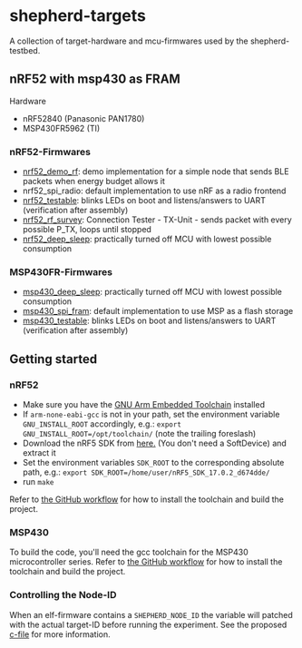# shepherd-targets

A collection of target-hardware and mcu-firmwares used by the shepherd-testbed.

## nRF52 with msp430 as FRAM

Hardware

- nRF52840 (Panasonic PAN1780)
- MSP430FR5962 (TI)


### nRF52-Firmwares

- [nrf52_demo_rf](/nrf52_demo_rf): demo implementation for a simple node that sends BLE packets when energy budget allows it
- nrf52_spi_radio: default implementation to use nRF as a radio frontend
- [nrf52_testable](/nrf52_testable): blinks LEDs on boot and listens/answers to UART (verification after assembly)
- [nrf52_rf_survey](/nrf52_rf_survey): Connection Tester - TX-Unit - sends packet with every possible P_TX, loops until stopped
- [nrf52_deep_sleep](/nrf52_deep_sleep): practically turned off MCU with lowest possible consumption

### MSP430FR-Firmwares

- [msp430_deep_sleep](/msp430_deep_sleep): practically turned off MCU with lowest possible consumption
- [msp430_spi_fram](/msp430_spi_fram): default implementation to use MSP as a flash storage
- [msp430_testable](/msp430_testable): blinks LEDs on boot and listens/answers to UART (verification after assembly)

## Getting started

### nRF52

- Make sure you have the [GNU Arm Embedded Toolchain](https://developer.arm.com/tools-and-software/open-source-software/developer-tools/gnu-toolchain/gnu-rm/downloads) installed
- If `arm-none-eabi-gcc` is not in your path, set the environment variable `GNU_INSTALL_ROOT` accordingly, e.g.: `export GNU_INSTALL_ROOT=/opt/toolchain/` (note the trailing foreslash)
- Download the nRF5 SDK from [here.](https://www.nordicsemi.com/Software-and-tools/Software/nRF5-SDK/Download "here.") (You don't need a SoftDevice) and extract it
- Set the environment variables `SDK_ROOT` to the corresponding absolute path, e.g.: `export SDK_ROOT=/home/user/nRF5_SDK_17.0.2_d674dde/`
- run `make`

Refer to [the GitHub workflow](../.github/workflows/build_nrf.yml) for how to install the toolchain and build the project.

### MSP430

To build the code, you'll need the gcc toolchain for the MSP430 microcontroller series. Refer to [the GitHub workflow](../.github/workflows/build_msp.yml) for how to install the toolchain and build the project.

### Controlling the Node-ID

When an elf-firmware contains a ``SHEPHERD_NODE_ID`` the variable will patched with the actual target-ID before running the experiment. See the proposed [c-file](/nrf52_demo_rf/src/shepherd_node_id.c) for more information.

